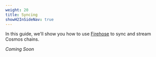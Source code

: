 ```yaml
---
weight: 20
title: Syncing
showH2InSideNav: true
---
```


In this guide, we'll show you how to use [Firehose](/operate/concepts/) to sync and stream Cosmos chains.

_Coming Soon_
